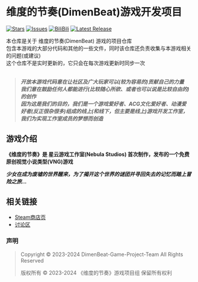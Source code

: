 # 维度的节奏(DimenBeat)游戏开发项目

[![Stars](https://img.shields.io/github/stars/Nebula-Studios/DimenBeat?style=flat&logo=data:image/svg%2bxml;base64,PHN2ZyB4bWxucz0iaHR0cDovL3d3dy53My5vcmcvMjAwMC9zdmciIHZlcnNpb249IjEiIHdpZHRoPSIxNiIgaGVpZ2h0PSIxNiI+PHBhdGggZD0iTTggLjI1YS43NS43NSAwIDAgMSAuNjczLjQxOGwxLjg4MiAzLjgxNSA0LjIxLjYxMmEuNzUuNzUgMCAwIDEgLjQxNiAxLjI3OWwtMy4wNDYgMi45Ny43MTkgNC4xOTJhLjc1MS43NTEgMCAwIDEtMS4wODguNzkxTDggMTIuMzQ3bC0zLjc2NiAxLjk4YS43NS43NSAwIDAgMS0xLjA4OC0uNzlsLjcyLTQuMTk0TC44MTggNi4zNzRhLjc1Ljc1IDAgMCAxIC40MTYtMS4yOGw0LjIxLS42MTFMNy4zMjcuNjY4QS43NS43NSAwIDAgMSA4IC4yNVoiIGZpbGw9IiNlYWM1NGYiLz48L3N2Zz4=&logoSize=auto&label=Stars&labelColor=444444&color=eac54f)](https://github.com/Nebula-Studios/DimenBeat/)
[![Issues](https://img.shields.io/github/issues/Nebula-Studios/DimenBeat?style=flat&label=Issues&labelColor=444444&color=1F883D)](https://github.com/Nebula-Studios/DimenBeat/issues)
[![BiliBili](https://img.shields.io/badge/动态-BiliBili-00A4DB?style=flat&labelColor=444444&logoSize=auto)](https://space.bilibili.com/3546784620087914/dynamic)
[![Latest Release](https://img.shields.io/github/v/release/Nebula-Studios/DimenBeat)](https://github.com/Nebula-Studios/DimenBeat)

本仓库是关于 维度的节奏(DimenBeat) 游戏的项目仓库<br>
包含本游戏的大部分代码和其他的一些文件，同时该仓库还负责收集与本游戏相关的问题(或建议)<br>
这个仓库不是实时更新的，它只会在每次游戏更新时同步一次<br>
<br>

> _**开放本游戏代码意在让社区及广大玩家可以(较为容易的)贡献自己的力量**_ <br>
> _**我们意在鼓励任何人都能进行(比较随心所欲、或者也可以说是比较自由的)的创作**_ <br>
> _**因为这是我们的目的，我们是一个游戏爱好者、ACG文化爱好者、动漫爱好者(反正很杂很多)组成的线上(和线下，但主要是线上)游戏开发工作室，我们为实现工作室成员的梦想而创造**_ <br>

## 游戏介绍

**《维度的节奏》是 星云游戏工作室(Nebula Studios) 首次制作，发布的一个免费原创视觉小说类型(VNG)游戏**

_**少女在成为废墟的世界醒来，为了揭开这个世界的谜团并寻回失去的记忆而踏上冒险之旅...**_

## 相关链接
- [Steam商店页](https://store.steampowered.com/app/2919180/DimenBeat)
- [讨论区](https://github.com/Nebula-Studios/DimenBeat/discussions)


### 声明
> Copyright © 2023-2024 DimenBeat-Game-Project-Team All Rights Reserved
> 
> 版权所有 © 2023-2024 《维度的节奏》游戏项目组 保留所有权利
